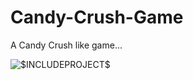 # Candy-Crush-Game
A Candy Crush like game...

![$$$INCLUDEPROJECT$$$](https://user-images.githubusercontent.com/68404645/183387252-ff337e66-2b4a-473e-a1a7-91a9dfadf48b.png)
